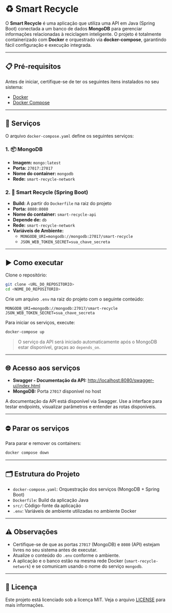 # ♻️ Smart Recycle

O **Smart Recycle** é uma aplicação que utiliza uma API em Java (Spring Boot) conectada a um banco de dados **MongoDB** para gerenciar informações relacionadas à reciclagem inteligente. O projeto é totalmente containerizado com **Docker** e orquestrado via **docker-compose**, garantindo fácil configuração e execução integrada.

---

## 📋 Pré-requisitos

Antes de iniciar, certifique-se de ter os seguintes itens instalados no seu sistema:

- [Docker](https://docs.docker.com/get-docker/)
- [Docker Compose](https://docs.docker.com/compose/install/)

---

## 🧩 Serviços

O arquivo `docker-compose.yaml` define os seguintes serviços:

### 1. 📦 MongoDB
- **Imagem:** `mongo:latest`
- **Porta:** `27017:27017`
- **Nome do container:** `mongodb`
- **Rede:** `smart-recycle-network`

### 2. 🔧 Smart Recycle (Spring Boot)
- **Build:** A partir do `Dockerfile` na raiz do projeto
- **Porta:** `8080:8080`
- **Nome do container:** `smart-recycle-api`
- **Depende de:** `db`
- **Rede:** `smart-recycle-network`
- **Variáveis de Ambiente:**
    - `MONGODB_URI=mongodb://mongodb:27017/smart-recycle`
    - `JSON_WEB_TOKEN_SECRET=sua_chave_secreta`

---

## ▶️ Como executar

Clone o repositório:

```bash
git clone <URL_DO_REPOSITORIO>
cd <NOME_DO_REPOSITORIO>
```

Crie um arquivo `.env` na raiz do projeto com o seguinte conteúdo:

```env
MONGODB_URI=mongodb://mongodb:27017/smart-recycle
JSON_WEB_TOKEN_SECRET=sua_chave_secreta
```

Para iniciar os serviços, execute:

```bash
docker-compose up
```

> O serviço da API será iniciado automaticamente após o MongoDB estar disponível, graças ao `depends_on`.

---

## 🌐 Acesso aos serviços

- **Swagger - Documentação da API:** [http://localhost:8080/swagger-ui/index.html](http://localhost:8080/swagger-ui.html)
- **MongoDB:** Porta `27017` disponível no host

A documentação da API está disponível via Swagger. Use a interface para testar endpoints, visualizar parâmetros e entender as rotas disponíveis.

---

## ⛔ Parar os serviços

Para parar e remover os containers:

```bash
docker compose down
```

---

## 🗂️ Estrutura do Projeto

- `docker-compose.yaml`: Orquestração dos serviços (MongoDB + Spring Boot)
- `Dockerfile`: Build da aplicação Java
- `src/`: Código-fonte da aplicação
- `.env`: Variáveis de ambiente utilizadas no ambiente Docker

---

## ⚠️ Observações

- Certifique-se de que as portas `27017` (MongoDB) e `8080` (API) estejam livres no seu sistema antes de executar.
- Atualize o conteúdo do `.env` conforme o ambiente.
- A aplicação e o banco estão na mesma rede Docker (`smart-recycle-network`) e se comunicam usando o nome do serviço `mongodb`.

---

## 📄 Licença

Este projeto está licenciado sob a licença MIT. Veja o arquivo [LICENSE](LICENSE) para mais informações.

